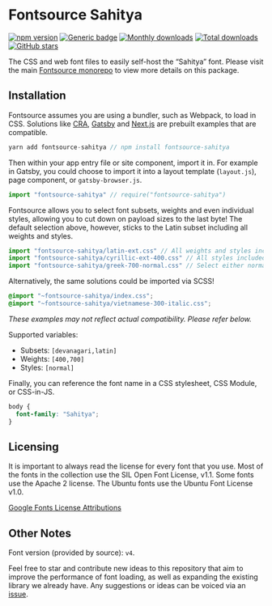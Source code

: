 # Fontsource Sahitya

[![npm version](https://badge.fury.io/js/fontsource-sahitya.svg)](https://www.npmjs.com/package/fontsource-sahitya) [![Generic badge](https://img.shields.io/badge/fontsource-passing-brightgreen)](https://github.com/DecliningLotus/fontsource) [![Monthly downloads](https://badgen.net/npm/dm/fontsource-sahitya)](https://github.com/DecliningLotus/fontsource) [![Total downloads](https://badgen.net/npm/dt/fontsource-sahitya)](https://github.com/DecliningLotus/fontsource) [![GitHub stars](https://img.shields.io/github/stars/DecliningLotus/fontsource.svg?style=social&label=Star)](https://GitHub.com/DecliningLotus/fontsource/stargazers/)

The CSS and web font files to easily self-host the “Sahitya” font. Please visit the main [Fontsource monorepo](https://github.com/DecliningLotus/fontsource) to view more details on this package.

## Installation

Fontsource assumes you are using a bundler, such as Webpack, to load in CSS. Solutions like [CRA](https://create-react-app.dev/), [Gatsby](https://www.gatsbyjs.org/) and [Next.js](https://nextjs.org/) are prebuilt examples that are compatible.

```javascript
yarn add fontsource-sahitya // npm install fontsource-sahitya
```

Then within your app entry file or site component, import it in. For example in Gatsby, you could choose to import it into a layout template (`layout.js`), page component, or `gatsby-browser.js`.

```javascript
import "fontsource-sahitya" // require("fontsource-sahitya")
```

Fontsource allows you to select font subsets, weights and even individual styles, allowing you to cut down on payload sizes to the last byte! The default selection above, however, sticks to the Latin subset including all weights and styles.

```javascript
import "fontsource-sahitya/latin-ext.css" // All weights and styles included.
import "fontsource-sahitya/cyrillic-ext-400.css" // All styles included.
import "fontsource-sahitya/greek-700-normal.css" // Select either normal or italic.
```

Alternatively, the same solutions could be imported via SCSS!

```scss
@import "~fontsource-sahitya/index.css";
@import "~fontsource-sahitya/vietnamese-300-italic.css";
```

_These examples may not reflect actual compatibility. Please refer below._

Supported variables:

- Subsets: `[devanagari,latin]`
- Weights: `[400,700]`
- Styles: `[normal]`

Finally, you can reference the font name in a CSS stylesheet, CSS Module, or CSS-in-JS.

```css
body {
  font-family: "Sahitya";
}
```

## Licensing

It is important to always read the license for every font that you use.
Most of the fonts in the collection use the SIL Open Font License, v1.1. Some fonts use the Apache 2 license. The Ubuntu fonts use the Ubuntu Font License v1.0.

[Google Fonts License Attributions](https://fonts.google.com/attribution)

## Other Notes

Font version (provided by source): `v4`.

Feel free to star and contribute new ideas to this repository that aim to improve the performance of font loading, as well as expanding the existing library we already have. Any suggestions or ideas can be voiced via an [issue](https://github.com/DecliningLotus/fontsource/issues).
